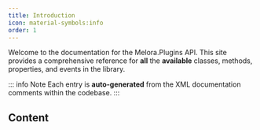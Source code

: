```yaml
---
title: Introduction
icon: material-symbols:info
order: 1
---
```


Welcome to the documentation for the Melora.Plugins API. This site provides a comprehensive reference for **all** the **available** classes, methods, properties, and events in the library.

::: info Note
Each entry is **auto-generated** from the XML documentation comments within the codebase.
:::

## Content
<Catalog hideHeading="true"/>
